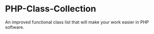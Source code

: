 # PHP-Class-Collection
An improved functional class list that will make your work easier in PHP software.
